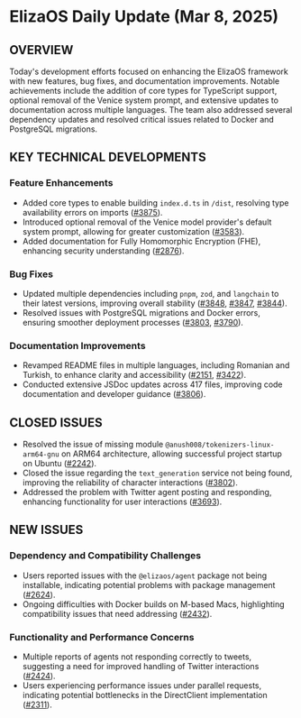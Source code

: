 # ElizaOS Daily Update (Mar 8, 2025)

## OVERVIEW 
Today's development efforts focused on enhancing the ElizaOS framework with new features, bug fixes, and documentation improvements. Notable achievements include the addition of core types for TypeScript support, optional removal of the Venice system prompt, and extensive updates to documentation across multiple languages. The team also addressed several dependency updates and resolved critical issues related to Docker and PostgreSQL migrations.

## KEY TECHNICAL DEVELOPMENTS

### Feature Enhancements
- Added core types to enable building `index.d.ts` in `/dist`, resolving type availability errors on imports ([#3875](https://github.com/elizaos/eliza/pull/3875)).
- Introduced optional removal of the Venice model provider's default system prompt, allowing for greater customization ([#3583](https://github.com/elizaos/eliza/pull/3583)).
- Added documentation for Fully Homomorphic Encryption (FHE), enhancing security understanding ([#2876](https://github.com/elizaos/eliza/pull/2876)).

### Bug Fixes
- Updated multiple dependencies including `pnpm`, `zod`, and `langchain` to their latest versions, improving overall stability ([#3848](https://github.com/elizaos/eliza/pull/3848), [#3847](https://github.com/elizaos/eliza/pull/3847), [#3844](https://github.com/elizaos/eliza/pull/3844)).
- Resolved issues with PostgreSQL migrations and Docker errors, ensuring smoother deployment processes ([#3803](https://github.com/elizaos/eliza/pull/3803), [#3790](https://github.com/elizaos/eliza/pull/3790)).

### Documentation Improvements
- Revamped README files in multiple languages, including Romanian and Turkish, to enhance clarity and accessibility ([#2151](https://github.com/elizaos/eliza/pull/2151), [#3422](https://github.com/elizaos/eliza/pull/3422)).
- Conducted extensive JSDoc updates across 417 files, improving code documentation and developer guidance ([#3806](https://github.com/elizaos/eliza/pull/3806)).

## CLOSED ISSUES
- Resolved the issue of missing module `@anush008/tokenizers-linux-arm64-gnu` on ARM64 architecture, allowing successful project startup on Ubuntu ([#2242](https://github.com/elizaos/eliza/issues/2242)).
- Closed the issue regarding the `text_generation` service not being found, improving the reliability of character interactions ([#3802](https://github.com/elizaos/eliza/issues/3802)).
- Addressed the problem with Twitter agent posting and responding, enhancing functionality for user interactions ([#3693](https://github.com/elizaos/eliza/issues/3693)).

## NEW ISSUES
### Dependency and Compatibility Challenges
- Users reported issues with the `@elizaos/agent` package not being installable, indicating potential problems with package management ([#2624](https://github.com/elizaos/eliza/issues/2624)).
- Ongoing difficulties with Docker builds on M-based Macs, highlighting compatibility issues that need addressing ([#2432](https://github.com/elizaos/eliza/issues/2432)).

### Functionality and Performance Concerns
- Multiple reports of agents not responding correctly to tweets, suggesting a need for improved handling of Twitter interactions ([#2424](https://github.com/elizaos/eliza/issues/2424)).
- Users experiencing performance issues under parallel requests, indicating potential bottlenecks in the DirectClient implementation ([#2311](https://github.com/elizaos/eliza/issues/2311)).